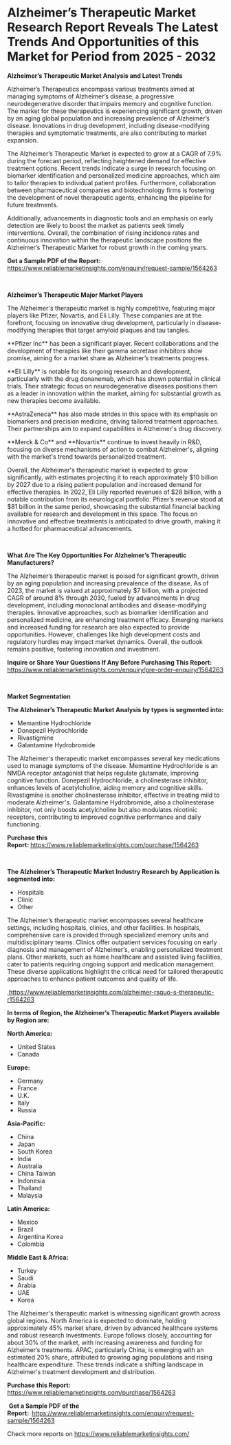 <p><h1>Alzheimer’s Therapeutic Market Research Report Reveals The Latest Trends And Opportunities of this Market for Period from 2025 - 2032</h1></p><p><strong>Alzheimer’s Therapeutic Market Analysis and Latest Trends</strong></p>
<p><p>Alzheimer’s Therapeutics encompass various treatments aimed at managing symptoms of Alzheimer’s disease, a progressive neurodegenerative disorder that impairs memory and cognitive function. The market for these therapeutics is experiencing significant growth, driven by an aging global population and increasing prevalence of Alzheimer’s disease. Innovations in drug development, including disease-modifying therapies and symptomatic treatments, are also contributing to market expansion.</p><p>The Alzheimer’s Therapeutic Market is expected to grow at a CAGR of 7.9% during the forecast period, reflecting heightened demand for effective treatment options. Recent trends indicate a surge in research focusing on biomarker identification and personalized medicine approaches, which aim to tailor therapies to individual patient profiles. Furthermore, collaboration between pharmaceutical companies and biotechnology firms is fostering the development of novel therapeutic agents, enhancing the pipeline for future treatments.</p><p>Additionally, advancements in diagnostic tools and an emphasis on early detection are likely to boost the market as patients seek timely interventions. Overall, the combination of rising incidence rates and continuous innovation within the therapeutic landscape positions the Alzheimer’s Therapeutic Market for robust growth in the coming years.</p></p>
<p><strong>Get a Sample PDF of the Report:&nbsp;</strong> <a href="https://www.reliablemarketinsights.com/enquiry/request-sample/1564263?utm_campaign=3015&utm_medium=2&utm_source=Github&utm_content=ia&utm_term=23032025&utm_id=alzheimers-therapeutic">https://www.reliablemarketinsights.com/enquiry/request-sample/1564263</a></p>
<p>&nbsp;</p>
<p><strong>Alzheimer’s Therapeutic Major Market Players</strong></p>
<p><p>The Alzheimer's therapeutic market is highly competitive, featuring major players like Pfizer, Novartis, and Eli Lilly. These companies are at the forefront, focusing on innovative drug development, particularly in disease-modifying therapies that target amyloid plaques and tau tangles.</p><p>**Pfizer Inc** has been a significant player. Recent collaborations and the development of therapies like their gamma secretase inhibitors show promise, aiming for a market share as Alzheimer’s treatments progress.</p><p>**Eli Lilly** is notable for its ongoing research and development, particularly with the drug donanemab, which has shown potential in clinical trials. Their strategic focus on neurodegenerative diseases positions them as a leader in innovation within the market, aiming for substantial growth as new therapies become available.</p><p>**AstraZeneca** has also made strides in this space with its emphasis on biomarkers and precision medicine, driving tailored treatment approaches. Their partnerships aim to expand capabilities in Alzheimer's drug discovery.</p><p>**Merck & Co** and **Novartis** continue to invest heavily in R&D, focusing on diverse mechanisms of action to combat Alzheimer's, aligning with the market's trend towards personalized treatment.</p><p>Overall, the Alzheimer's therapeutic market is expected to grow significantly, with estimates projecting it to reach approximately $10 billion by 2027 due to a rising patient population and increased demand for effective therapies. In 2022, Eli Lilly reported revenues of $28 billion, with a notable contribution from its neurological portfolio. Pfizer’s revenue stood at $81 billion in the same period, showcasing the substantial financial backing available for research and development in this space. The focus on innovative and effective treatments is anticipated to drive growth, making it a hotbed for pharmaceutical advancements.</p></p>
<p>&nbsp;</p>
<p><strong>What Are The Key Opportunities For Alzheimer’s Therapeutic Manufacturers?</strong></p>
<p><p>The Alzheimer’s therapeutic market is poised for significant growth, driven by an aging population and increasing prevalence of the disease. As of 2023, the market is valued at approximately $7 billion, with a projected CAGR of around 8% through 2030, fueled by advancements in drug development, including monoclonal antibodies and disease-modifying therapies. Innovative approaches, such as biomarker identification and personalized medicine, are enhancing treatment efficacy. Emerging markets and increased funding for research are also expected to provide opportunities. However, challenges like high development costs and regulatory hurdles may impact market dynamics. Overall, the outlook remains positive, fostering innovation and investment.</p></p>
<p><strong>Inquire or Share Your Questions If Any Before Purchasing This Report:</strong> <a href="https://www.reliablemarketinsights.com/enquiry/pre-order-enquiry/1564263?utm_campaign=3015&utm_medium=2&utm_source=Github&utm_content=ia&utm_term=23032025&utm_id=alzheimers-therapeutic">https://www.reliablemarketinsights.com/enquiry/pre-order-enquiry/1564263</a></p>
<p>&nbsp;</p>
<p><strong>Market Segmentation</strong></p>
<p><strong>The Alzheimer’s Therapeutic Market Analysis by types is segmented into:</strong></p>
<p><ul><li>Memantine Hydrochloride</li><li>Donepezil Hydrochloride</li><li>Rivastigmine</li><li>Galantamine Hydrobromide</li></ul></p>
<p><p>The Alzheimer's therapeutic market encompasses several key medications used to manage symptoms of the disease. Memantine Hydrochloride is an NMDA receptor antagonist that helps regulate glutamate, improving cognitive function. Donepezil Hydrochloride, a cholinesterase inhibitor, enhances levels of acetylcholine, aiding memory and cognitive skills. Rivastigmine is another cholinesterase inhibitor, effective in treating mild to moderate Alzheimer's. Galantamine Hydrobromide, also a cholinesterase inhibitor, not only boosts acetylcholine but also modulates nicotinic receptors, contributing to improved cognitive performance and daily functioning.</p></p>
<p><strong>Purchase this Report:&nbsp;</strong><a href="https://www.reliablemarketinsights.com/purchase/1564263?utm_campaign=3015&utm_medium=2&utm_source=Github&utm_content=ia&utm_term=23032025&utm_id=alzheimers-therapeutic">https://www.reliablemarketinsights.com/purchase/1564263</a></p>
<p>&nbsp;</p>
<p><strong>The Alzheimer’s Therapeutic Market Industry Research by Application is segmented into:</strong></p>
<p><ul><li>Hospitals</li><li>Clinic</li><li>Other</li></ul></p>
<p><p>The Alzheimer’s therapeutic market encompasses several healthcare settings, including hospitals, clinics, and other facilities. In hospitals, comprehensive care is provided through specialized memory units and multidisciplinary teams. Clinics offer outpatient services focusing on early diagnosis and management of Alzheimer’s, enabling personalized treatment plans. Other markets, such as home healthcare and assisted living facilities, cater to patients requiring ongoing support and medication management. These diverse applications highlight the critical need for tailored therapeutic approaches to enhance patient outcomes and quality of life.</p></p>
<p><a href="https://www.reliablemarketinsights.com/alzheimer-rsquo-s-therapeutic-r1564263?utm_campaign=3015&utm_medium=2&utm_source=Github&utm_content=ia&utm_term=23032025&utm_id=alzheimers-therapeutic">&nbsp;https://www.reliablemarketinsights.com/alzheimer-rsquo-s-therapeutic-r1564263</a></p>
<p><strong>In terms of Region, the Alzheimer’s Therapeutic Market Players available by Region are:</strong></p>
<p>
    <p> <strong> North America: </strong>
        <ul>
            <li>United States</li>
            <li>Canada</li>
        </ul>
        </p> 
    <p> <strong> Europe: </strong>
        <ul>
            <li>Germany</li>
            <li>France</li>
            <li>U.K.</li>
            <li>Italy</li>
            <li>Russia</li>
        </ul>
        </p> 
    <p> <strong> Asia-Pacific: </strong>
        <ul>
            <li>China</li>
            <li>Japan</li>
            <li>South Korea</li>
            <li>India</li>
            <li>Australia</li>
            <li>China Taiwan</li>
            <li>Indonesia</li>
            <li>Thailand</li>
            <li>Malaysia</li>
        </ul>
        </p> 
    <p> <strong> Latin America: </strong>
        <ul>
            <li>Mexico</li>
            <li>Brazil</li>
            <li>Argentina Korea</li>
            <li>Colombia</li>
        </ul>
        </p> 
    <p> <strong> Middle East & Africa: </strong>
        <ul>
            <li>Turkey</li>
            <li>Saudi</li>
            <li>Arabia</li>
            <li>UAE</li>
            <li>Korea</li>
        </ul>
    </p>
    </p>
<p><p>The Alzheimer's therapeutic market is witnessing significant growth across global regions. North America is expected to dominate, holding approximately 45% market share, driven by advanced healthcare systems and robust research investments. Europe follows closely, accounting for about 30% of the market, with increasing awareness and funding for Alzheimer’s treatments. APAC, particularly China, is emerging with an estimated 20% share, attributed to growing aging populations and rising healthcare expenditure. These trends indicate a shifting landscape in Alzheimer's treatment development and distribution.</p></p>
<p><strong>Purchase this Report: </strong><a href="https://www.reliablemarketinsights.com/purchase/1564263?utm_campaign=3015&utm_medium=2&utm_source=Github&utm_content=ia&utm_term=23032025&utm_id=alzheimers-therapeutic">https://www.reliablemarketinsights.com/purchase/1564263</a></p>
<p>&nbsp;<strong>Get a Sample PDF of the Report:&nbsp;&nbsp;</strong><a href="https://www.reliablemarketinsights.com/enquiry/request-sample/1564263?utm_campaign=3015&utm_medium=2&utm_source=Github&utm_content=ia&utm_term=23032025&utm_id=alzheimers-therapeutic">https://www.reliablemarketinsights.com/enquiry/request-sample/1564263</a></p>
<p><strong></strong></p>
<p>Check more reports on <a href="https://www.reliablemarketinsights.com/?utm_campaign=3015&utm_medium=2&utm_source=Github&utm_content=ia&utm_term=23032025&utm_id=alzheimers-therapeutic">https://www.reliablemarketinsights.com/</a></p>